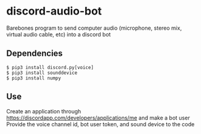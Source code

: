 # discord-audio-bot
Barebones program to send computer audio (microphone, stereo mix, virtual audio cable, etc) into a discord bot

## Dependencies
    $ pip3 install discord.py[voice]
    $ pip3 install sounddevice
    $ pip3 install numpy

## Use
Create an application through https://discordapp.com/developers/applications/me and make a bot user
Provide the voice channel id, bot user token, and sound device to the code
